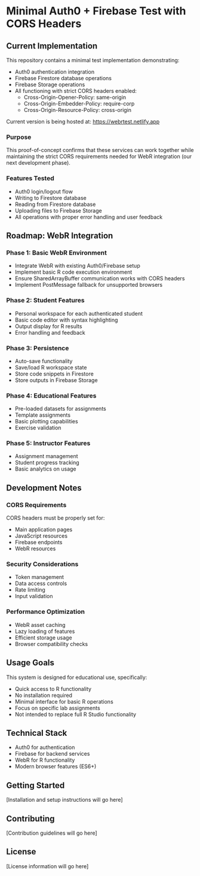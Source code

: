 # Minimal Auth0 + Firebase Test with CORS Headers

## Current Implementation
This repository contains a minimal test implementation demonstrating:
- Auth0 authentication integration
- Firebase Firestore database operations
- Firebase Storage operations
- All functioning with strict CORS headers enabled:
  - Cross-Origin-Opener-Policy: same-origin
  - Cross-Origin-Embedder-Policy: require-corp
  - Cross-Origin-Resource-Policy: cross-origin

Current version is being hosted at: https://webrtest.netlify.app

### Purpose
This proof-of-concept confirms that these services can work together while maintaining the strict CORS requirements needed for WebR integration (our next development phase).

### Features Tested
- Auth0 login/logout flow
- Writing to Firestore database
- Reading from Firestore database
- Uploading files to Firebase Storage
- All operations with proper error handling and user feedback

## Roadmap: WebR Integration

### Phase 1: Basic WebR Environment
- Integrate WebR with existing Auth0/Firebase setup
- Implement basic R code execution environment
- Ensure SharedArrayBuffer communication works with CORS headers
- Implement PostMessage fallback for unsupported browsers

### Phase 2: Student Features
- Personal workspace for each authenticated student
- Basic code editor with syntax highlighting
- Output display for R results
- Error handling and feedback

### Phase 3: Persistence
- Auto-save functionality
- Save/load R workspace state
- Store code snippets in Firestore
- Store outputs in Firebase Storage

### Phase 4: Educational Features
- Pre-loaded datasets for assignments
- Template assignments
- Basic plotting capabilities
- Exercise validation

### Phase 5: Instructor Features
- Assignment management
- Student progress tracking
- Basic analytics on usage

## Development Notes

### CORS Requirements
CORS headers must be properly set for:
- Main application pages
- JavaScript resources
- Firebase endpoints
- WebR resources

### Security Considerations
- Token management
- Data access controls
- Rate limiting
- Input validation

### Performance Optimization
- WebR asset caching
- Lazy loading of features
- Efficient storage usage
- Browser compatibility checks

## Usage Goals
This system is designed for educational use, specifically:
- Quick access to R functionality
- No installation required
- Minimal interface for basic R operations
- Focus on specific lab assignments
- Not intended to replace full R Studio functionality

## Technical Stack
- Auth0 for authentication
- Firebase for backend services
- WebR for R functionality
- Modern browser features (ES6+)

## Getting Started
[Installation and setup instructions will go here]

## Contributing
[Contribution guidelines will go here]

## License
[License information will go here]
